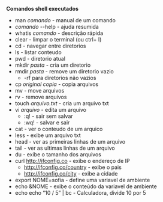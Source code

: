 **Comandos shell executados**

* man *comando* - manual de um comando
* *comando* --help - ajuda resumida
* whatis *comando* - descrição rápida
* clear - limpar o terminal (ou ctrl+ l)
* cd - navegar entre diretorios
* ls - listar conteudo
* pwd - diretorio atual
* mkdir *pasta* - cria um diretorio
* rmdir *pasta* - remove um diretorio vazio 
	* -rf para diretorios não vazios
* cp *original* *copia* - copia arquivos
* mv - move arquivos
* rv - remove arquivos
* touch *arquivo.txt* - cria um arquivo txt
* vi *arquivo* - edita um arquivo
	* :q! - sair sem salvar 
	* :wq! - salvar e sair 
* cat - ver o conteudo de um arquico
* less - exibe um arquivo txt
* head - ver as primeiras linhas de um arquivo
* tail - ver as ultimas linhas de um arquivo
* du - exibe o tamanho dos arquivos
* curl http://ifconfig.co - exibe o endereço de IP
	* http://ifconfig.co/country - exibe o pais
	* http://ifconfig.co/city - exibe a cidade
* export NOME=sofia - define uma variavel de ambiente
* echo &NOME - exibe o conteúdo da variavel de ambiente
* echo echo “10 / 5” | bc - Calculadora, divide 10 por 5

